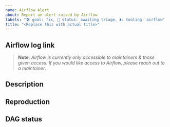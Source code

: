 ```yaml
---
name: Airflow Alert
about: Report an alert raised by Airflow
labels: "🛠 goal: fix, 🚦 status: awaiting triage, 🌬️ tooling: airflow"
title: "<Replace this with actual title>"
---
```


## Airflow log link

<!-- The link that gets posted in the "Log:" section of the Slack alert -->

> **Note**: _Airflow is currently only accessible to maintainers & those given
> access. If you would like access to Airflow, please reach out to a
> maintainer_.

## Description

<!-- Example: We are trying to access property foo of ImportantClass but the instance is null. -->
<!-- Include any additional information you may have, including potential remedies if any come to mind, and the general context of the code (what causes it to run in the app).  -->

<!-- Mention whether this is a known regression, i.e., the feature used to work and now does not.  -->

## Reproduction

<!-- Share the steps to reproduce the issue, if you were able to, OR a note sharing that you tried to reproduce but weren’t able to. -->

## DAG status

<!-- Share any actions taken on the status of the DAG, e.g. disabling or pausing notifications -->
